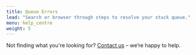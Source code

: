 ```yaml
---
title: Queue Errors
lead: "Search or browser through steps to resolve your stuck queue."
menu: help_centre
weight: 5
---
```


Not finding what you're looking for? [Contact us](/contact-us) – we’re happy to help.